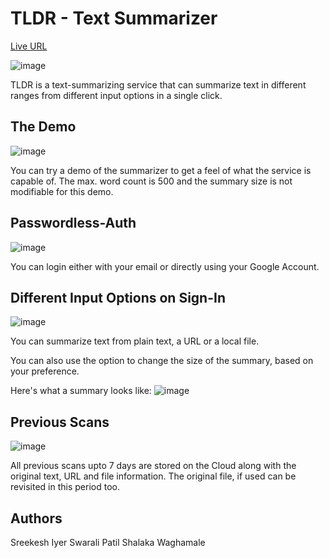# TLDR - Text Summarizer

[Live URL](https://tldr-text-summarizer.vercel.app/)

![image](https://user-images.githubusercontent.com/67017933/166144385-012e4a30-d45a-44f8-9738-15220e9c58ab.png)

TLDR is a text-summarizing service that can summarize text in different ranges from different input options in a single click. 

## The Demo
![image](https://user-images.githubusercontent.com/67017933/166153666-351e970a-9b27-4678-b0a5-281528a0d9fd.png)

You can try a demo of the summarizer to get a feel of what the service is capable of. The max. word count is 500 and the summary size is not modifiable for this demo.

## Passwordless-Auth

![image](https://user-images.githubusercontent.com/67017933/166152813-f078ee15-faa9-49ee-882d-99cfc7ebc8bf.png)

You can login either with your email or directly using your Google Account.

## Different Input Options on Sign-In

![image](https://user-images.githubusercontent.com/67017933/166152836-4b2a2f31-80a2-471f-a80e-57355cc5de1a.png)

You can summarize text from plain text, a URL or a local file.

You can also use the option to change the size of the summary, based on your preference. 

Here's what a summary looks like:
![image](https://user-images.githubusercontent.com/67017933/166153528-888c77c6-700b-4cd5-b4f3-8d71ea6f8712.png)


## Previous Scans
![image](https://user-images.githubusercontent.com/67017933/166153730-70722aa5-7071-4550-9892-2638001246fc.png)

All previous scans upto 7 days are stored on the Cloud along with the original text, URL and file information. The original file, if used can be revisited in this period too.

## Authors
Sreekesh Iyer
Swarali Patil
Shalaka Waghamale
